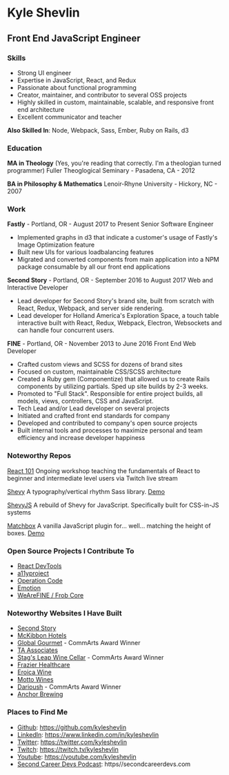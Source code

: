 # Kyle Shevlin
## Front End JavaScript Engineer

### Skills

* Strong UI engineer
* Expertise in JavaScript, React, and Redux
* Passionate about functional programming
* Creator, maintainer, and contributor to several OSS projects
* Highly skilled in custom, maintainable, scalable, and responsive front end architecture
* Excellent communicator and teacher

**Also Skilled In**: Node, Webpack, Sass, Ember, Ruby on Rails, d3

### Education

**MA in Theology** (Yes, you're reading that correctly. I'm a theologian turned programmer)
Fuller Theoglogical Seminary - Pasadena, CA - 2012

**BA in Philosophy & Mathematics**
Lenoir-Rhyne University - Hickory, NC - 2007

### Work

**Fastly** - Portland, OR - August 2017 to Present
Senior Software Engineer

* Implemented graphs in d3 that indicate a customer's usage of Fastly's Image Optimization feature
* Built new UIs for various loadbalancing features
* Migrated and converted components from main application into a NPM package consumable by all our front end applications

**Second Story** - Portland, OR - September 2016 to August 2017
Web and Interactive Developer

* Lead developer for Second Story's brand site, built from scratch with React, Redux, Webpack, and server side rendering.
* Lead developer for Holland America's Exploration Space, a touch table interactive built with React, Redux, Webpack, Electron, Websockets and can handle four concurrent users.

**FINE** - Portland, OR - November 2013 to June 2016
Front End Web Developer

* Crafted custom views and SCSS for dozens of brand sites
* Focused on custom, maintainable CSS/SCSS architecture
* Created a Ruby gem (Componentize) that allowed us to create Rails components by utilizing partials. Sped up site builds by 2-3 weeks.
* Promoted to "Full Stack". Responsible for entire project builds, all models, views, controllers, CSS and JavaScript.
* Tech Lead and/or Lead developer on several projects
* Initiated and crafted front end standards for company
* Developed and contributed to company's open source projects
* Built internal tools and processes to maximize personal and team efficiency and increase developer happiness

### Noteworthy Repos

[React 101](https://github.com/kyleshevlin/react-101)
Ongoing workshop teaching the fundamentals of React to beginner and intermediate level users via Twitch live stream

[Shevy](https://github.com/kyleshevlin/shevy)
A typography/vertical rhythm Sass library.
[Demo](http://kyleshevlin.github.io/shevy)

[ShevyJS](https://github.com/kyleshevlin/shevyjs)
A rebuild of Shevy for JavaScript. Specifically built for CSS-in-JS systems

[Matchbox](https://github.com/kyleshevlin/matchbox)
A vanilla JavaScript plugin for... well... matching the height of boxes.
[Demo](http://kyleshevlin.github.io/matchbox)

### Open Source Projects I Contribute To

* [React DevTools](https://github.com/facebook/react-devtools)
* [a11yproject](https://github.com/a11yproject/a11yproject.com)
* [Operation Code](https://github.com/OperationCode/operationcode_frontend)
* [Emotion](https://github.com/emotion-js/emotion)
* [WeAreFINE / Frob Core](https://github.com/wearefine/frob-core)

### Noteworthy Websites I Have Built

* [Second Story](https://secondstory.com/)
* [McKibbon Hotels](mckibbon.com)
* [Global Gourmet](ggcatering.com) - CommArts Award Winner
* [TA Associates](ta.com)
* [Stag's Leap Wine Cellar](cask23.com) - CommArts Award Winner
* [Frazier Healthcare](frazierhealthcare.com)
* [Eroica Wine](www.eroicawine.com)
* [Motto Wines](mottowines.com)
* [Darioush](darioush.com) - CommArts Award Winner
* [Anchor Brewing](anchorbrewing.com)

### Places to Find Me

* [Github](https://github.com/kyleshevlin): https://github.com/kyleshevlin
* [LinkedIn](https://www.linkedin.com/in/kyleshevlin): https://www.linkedin.com/in/kyleshevlin
* [Twitter](https://twitter.com/kyleshevlin): https://twitter.com/kyleshevlin
* [Twitch](https://twitch.tv/kyleshevlin): https://twitch.tv/kyleshevlin
* [Youtube](https://youtube.com/kyleshevlin): https://youtube.com/kyleshevlin
* [Second Career Devs Podcast](https://secondcareerdevs.com): https//secondcareerdevs.com
